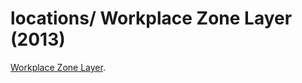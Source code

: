 # locations/ Workplace Zone Layer (2013)

[Workplace Zone Layer](https://www.ons.gov.uk/methodology/geography/geographicalproducts/areaclassifications/2011workplacebasedareaclassification/classificationofworkplacezonesfortheukabouttheareaclassifications).